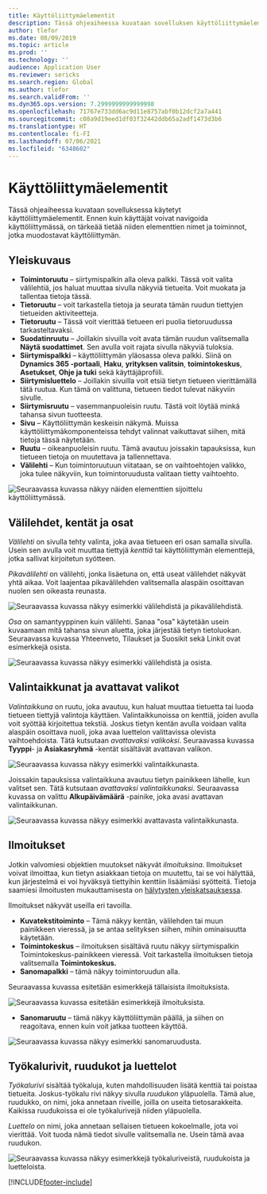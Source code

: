 ```yaml
---
title: Käyttöliittymäelementit
description: Tässä ohjeaiheessa kuvataan sovelluksen käyttöliittymäelementit.
author: tlefor
ms.date: 08/09/2019
ms.topic: article
ms.prod: ''
ms.technology: ''
audience: Application User
ms.reviewer: sericks
ms.search.region: Global
ms.author: tlefor
ms.search.validFrom: ''
ms.dyn365.ops.version: 7.2999999999999998
ms.openlocfilehash: 71767e733dd6ac9d11e8757abf0b12dcf2a7a441
ms.sourcegitcommit: c08a9d19eed1df03f32442ddb65a2adf1473d3b6
ms.translationtype: HT
ms.contentlocale: fi-FI
ms.lasthandoff: 07/06/2021
ms.locfileid: "6348602"
---
```

# <a name="user-interface-elements"></a>Käyttöliittymäelementit

Tässä ohjeaiheessa kuvataan sovelluksessa käytetyt käyttöliittymäelementit. Ennen kuin käyttäjät voivat navigoida käyttöliittymässä, on tärkeää tietää niiden elementtien nimet ja toiminnot, jotka muodostavat käyttöliittymän.

## <a name="overview"></a>Yleiskuvaus

- **Toimintoruutu** – siirtymispalkin alla oleva palkki. Tässä voit valita välilehtiä, jos haluat muuttaa sivulla näkyviä tietueita. Voit muokata ja tallentaa tietoja tässä.  
- **Tietoruutu** – voit tarkastella tietoja ja seurata tämän ruudun tiettyjen tietueiden aktiviteetteja.  
- **Tietoruutu** – Tässä voit vierittää tietueen eri puolia tietoruudussa tarkasteltavaksi.  
- **Suodatinruutu** – Joillakin sivuilla voit avata tämän ruudun valitsemalla **Näytä suodattimet**. Sen avulla voit rajata sivulla näkyviä tuloksia.  
- **Siirtymispalkki** – käyttöliittymän yläosassa oleva palkki. Siinä on **Dynamics 365 -portaali**, **Haku**, **yrityksen valitsin**, **toimintokeskus**, **Asetukset**, **Ohje ja tuki** sekä käyttäjäprofiili.  
- **Siirtymisluettelo** – Joillakin sivuilla voit etsiä tietyn tietueen vierittämällä tätä ruutua. Kun tämä on valittuna, tietueen tiedot tulevat näkyviin sivulle.  
- **Siirtymisruutu** – vasemmanpuoleisin ruutu. Tästä voit löytää minkä tahansa sivun tuotteesta.  
- **Sivu** – Käyttöliittymän keskeisin näkymä. Muissa käyttöliittymäkomponenteissa tehdyt valinnat vaikuttavat siihen, mitä tietoja tässä näytetään.  
- **Ruutu** – oikeanpuoleisin ruutu. Tämä avautuu joissakin tapauksissa, kun tietueen tietoja on muutettava ja tallennettava.  
- **Välilehti** – Kun toimintoruutuun viitataan, se on vaihtoehtojen valikko, joka tulee näkyviin, kun toimintoruudusta valitaan tietty vaihtoehto.  

![Seuraavassa kuvassa näkyy näiden elementtien sijoittelu käyttöliittymässä.](media/user-interface-01.png)

## <a name="tabs-fields-and-sections"></a>Välilehdet, kentät ja osat

*Välilehti* on sivulla tehty valinta, joka avaa tietueen eri osan samalla sivulla. Usein sen avulla voit muuttaa tiettyjä *kenttiä* tai käyttöliittymän elementtejä, jotka sallivat kirjoitetun syötteen. 

*Pikavälilehti* on välilehti, jonka lisäetuna on, että useat välilehdet näkyvät yhtä aikaa. Voit laajentaa pikavälilehden valitsemalla alaspäin osoittavan nuolen sen oikeasta reunasta.

![Seuraavassa kuvassa näkyy esimerkki välilehdistä ja pikavälilehdistä.](media/user-interface-02.png)

*Osa* on samantyyppinen kuin välilehti. Sanaa "osa" käytetään usein kuvaamaan mitä tahansa sivun aluetta, joka järjestää tietyn tietoluokan. Seuraavassa kuvassa Yhteenveto, Tilaukset ja Suosikit sekä Linkit ovat esimerkkejä osista.

![Seuraavassa kuvassa näkyy esimerkki välilehdistä ja osista.](media/user-interface-03.png)

## <a name="dialog-boxes-and-drop-down-menus"></a>Valintaikkunat ja avattavat valikot

*Valintaikkuna* on ruutu, joka avautuu, kun haluat muuttaa tietuetta tai luoda tietueen tiettyjä valintoja käyttäen. Valintaikkunoissa on kenttiä, joiden avulla voit syöttää kirjoitettua tekstiä. Joskus tietyn kentän avulla voidaan valita alaspäin osoittava nuoli, joka avaa luettelon valittavissa olevista vaihtoehdoista. Tätä kutsutaan *avattavaksi valikoksi*. Seuraavassa kuvassa **Tyyppi**- ja **Asiakasryhmä** -kentät sisältävät avattavan valikon.

![Seuraavassa kuvassa näkyy esimerkki valintaikkunasta.](media/user-interface-04.png)

Joissakin tapauksissa valintaikkuna avautuu tietyn painikkeen lähelle, kun valitset sen. Tätä kutsutaan *avattavaksi valintaikkunaksi*. Seuraavassa kuvassa on valittu **Alkupäivämäärä** -painike, joka avasi avattavan valintaikkunan.

![Seuraavassa kuvassa näkyy esimerkki avattavasta valintaikkunasta.](media/user-interface-05.png)

## <a name="notifications"></a>Ilmoitukset

Jotkin valvomiesi objektien muutokset näkyvät *ilmoituksina*. Ilmoitukset voivat ilmoittaa, kun tietyn asiakkaan tietoja on muutettu, tai se voi hälyttää, kun järjestelmä ei voi hyväksyä tiettyihin kenttiin lisäämiäsi syötteitä. Tietoja saamiesi ilmoitusten mukauttamisesta on [hälytysten yleiskatsauksessa](../get-started/alerts-overview.md).

Ilmoitukset näkyvät useilla eri tavoilla.
- **Kuvatekstitoiminto** – Tämä näkyy kentän, välilehden tai muun painikkeen vieressä, ja se antaa selityksen siihen, mihin ominaisuutta käytetään. 
- **Toimintokeskus** – ilmoituksen sisältävä ruutu näkyy siirtymispalkin Toimintokeskus-painikkeen vieressä. Voit tarkastella ilmoituksen tietoja valitsemalla **Toimintokeskus.**  
- **Sanomapalkki** – tämä näkyy toimintoruudun alla.  

Seuraavassa kuvassa esitetään esimerkkejä tällaisista ilmoituksista.

![Seuraavassa kuvassa esitetään esimerkkejä ilmoituksista.](media/user-interface-06.png)

- **Sanomaruutu** – tämä näkyy käyttöliittymän päällä, ja siihen on reagoitava, ennen kuin voit jatkaa tuotteen käyttöä.  

![Seuraavassa kuvassa näkyy esimerkki sanomaruudusta.](media/user-interface-07.png)

## <a name="toolbars-grids-and-lists"></a>Työkalurivit, ruudukot ja luettelot

*Työkalurivi* sisältää työkaluja, kuten mahdollisuuden lisätä kenttiä tai poistaa tietueita. Joskus-työkalu rivi näkyy sivulla *ruudukon* yläpuolella. Tämä alue, ruudukko, on nimi, joka annetaan riveille, joilla on useita tietosarakkeita. Kaikissa ruudukoissa ei ole työkalurivejä niiden yläpuolella.

*Luettelo* on nimi, joka annetaan sellaisen tietueen kokoelmalle, jota voi vierittää. Voit tuoda nämä tiedot sivulle valitsemalla ne. Usein tämä avaa ruudukon.

![Seuraavassa kuvassa näkyy esimerkkejä työkaluriveistä, ruudukoista ja luetteloista.](media/user-interface-08.png)


[!INCLUDE[footer-include](../../../includes/footer-banner.md)]